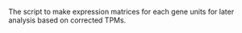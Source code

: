 The script to make expression matrices for each gene units for later analysis based on corrected TPMs.
